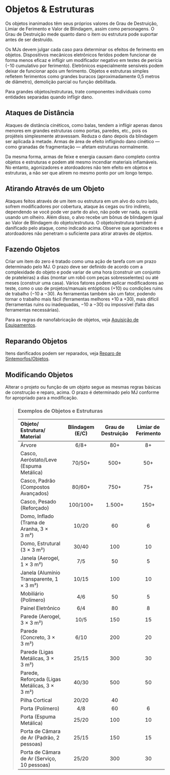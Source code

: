 # Objetos & Estruturas

Os objetos inanimados têm seus próprios valores de Grau de Destruição, Limiar de Ferimento e Valor de Blindagem, assim como personagens. O Grau de Destruição mede quanto dano o item ou estrutura pode suportar antes de ser destruído.

Os MJs devem julgar cada caso para determinar os efeitos de ferimento em objetos. Dispositivos mecânicos eletrônicos feridos podem funcionar de forma menos eficaz e infligir um modificador negativo em testes de perícia (−10 cumulativo por ferimento). Eletrônicos especialmente sensíveis podem deixar de funcionar após um ferimento. Objetos e estruturas simples refletem ferimentos como grandes buracos (aproximadamente 0,5 metros de diâmetro), demolição parcial ou função debilitada.

Para grandes objetos/estruturas, trate componentes individuais como entidades separadas quando infligir dano.

## Ataques de Distância

Ataques de distância cinéticos, como balas, tendem a infligir apenas danos menores em grandes estruturas como portas, paredes, etc., pois os projéteis simplesmente atravessam. Reduza o dano depois da blindagem ser aplicada à metade. Armas de área de efeito infligindo dano cinético — como granadas de fragmentação — afetam estruturas normalmente.

Da mesma forma, armas de feixe e energia causam dano completo contra objetos e estruturas e podem até mesmo incendiar materiais inflamáveis. No entanto, agonizadores e atordoadores não tem efeito em objetos e estruturas, a não ser que atirem no mesmo ponto por um longo tempo.

## Atirando Através de um Objeto

Ataques feitos através de um item ou estrutura em um alvo do outro lado, sofrem modificadores por cobertura, ataque às cegas ou tiro indireto, dependendo se você pode ver parte do alvo, não pode ver nada, ou está usando um olheiro. Além disso, o alvo recebe um bônus de blindagem igual ao Valor de Blindagem do objeto/estrutura. O objeto/estrutura também é danificado pelo ataque, como indicado acima. Observe que agonizadores e atordoadores não penetram o suficiente para atirar através de objetos.

## Fazendo Objetos

Criar um item do zero é tratado como uma ação de tarefa com um prazo determinado pelo MJ. O prazo deve ser definido de acordo com a complexidade do objeto e pode variar de uma hora (construir um conjunto de prateleiras) a dias (montar um robô com peças sobresselentes) ou até meses (construir uma casa). Vários fatores podem aplicar modificadores ao teste, como o uso de projetos/manuais entópticos (+10) ou condições ruins de trabalho (−10 a −30). As ferramentas também são um fator, podendo tornar o trabalho mais fácil (ferramentas melhores +10 a +30), mais difícil (ferramentas ruins ou inadequadas, −10 a −30) ou impossível (falta das ferramentas necessárias).

Para as regras de nanofabricação de objetos, veja [Aquisição de Equipamentos](../16/02-acquiring-gear.md).

## Reparando Objetos

Itens danificados podem ser reparados, veja [Reparo de Sintemorfos/Objetos](17-healing-and-repair.md#reparo-de-sintemorfosobjetos).

## Modificando Objetos

Alterar o projeto ou função de um objeto segue as mesmas regras básicas de construção e reparo, acima. O prazo é determinado pelo MJ conforme for apropriado para a modificação.

<blockquote class="table">

### Exemplos de Objetos e Estruturas

<!--sort-->

| Objeto/<wbr>Estrutura/<wbr>Material | Blindagem (E/C) | Grau de Destruição | Limiar de Ferimento |
|:------------------------------------------------------------------------------------- |:---------------:|:------------------:|:-------------------:|
| Árvore                                                                                |      6/8+       |        80+         |         8+          |
| Casco, Aeróstato/<wbr>Leve (Espuma Metálica)                 |     70/50+      |        500+        |         50+         |
| <!--sort-union-->Casco, Padrão (Compostos Avançados)                        |     80/60+      |        750+        |         75+         |
| <!--sort-union-->Casco, Pesado (Reforçado)                                  |    100/100+     |       1.500+       |        150+         |
| Domo, Inflado (Trama de Aranha, 3 × 3&nbsp;m²)                                        |      10/20      |         60         |          6          |
| <!--sort-union-->Domo, Estrutural (3 × 3&nbsp;m²)                           |      30/40      |        100         |         10          |
| Janela (Aerogel, 1 × 3&nbsp;m²)                                                       |       7/5       |         50         |          5          |
| <!--sort-union-->Janela (Alumínio Transparente, 1 × 3&nbsp;m²)              |      10/15      |        100         |         10          |
| Mobiliário (Polímero)                                                                 |       4/6       |         50         |          5          |
| Painel Eletrônico                                                                     |       6/4       |         80         |          8          |
| Parede (Aerogel, 3 × 3&nbsp;m²)                                                       |      10/5       |        150         |         15          |
| <!--sort-union-->Parede (Concreto, 3 × 3&nbsp;m²)                           |      6/10       |        200         |         20          |
| <!--sort-union-->Parede (Ligas Metálicas, 3 × 3&nbsp;m²)                    |      25/15      |        300         |         30          |
| <!--sort-union-->Parede, Reforçada (Ligas Metálicas, 3 × 3&nbsp;m²)         |      40/30      |        500         |         50          |
| Pilha Cortical                                                                        |      20/20      |         40         |                     |
| Porta (Polímero)                                                                      |       4/8       |         60         |          6          |
| <!--sort-union-->Porta (Espuma Metálica)                                    |      25/20      |        100         |         10          |
| Porta de Câmara de Ar (Padrão, 2 pessoas)                                             |      25/15      |        150         |         15          |
| <!--sort-union-->Porta de Câmara de Ar (Serviço, 10 pessoas)                |      25/20      |        300         |         30          |

</blockquote>
